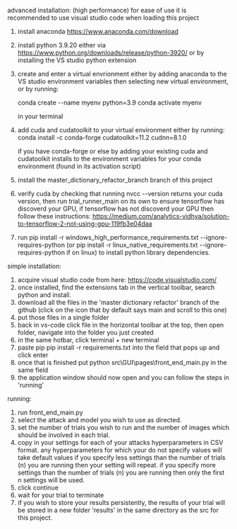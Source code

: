 advanced installation: (high performance)
for ease of use it is recommended to use visual studio code when loading this project

1) install anaconda https://www.anaconda.com/download
2) install python 3.9.20 either via https://www.python.org/downloads/release/python-3920/ or by installing the VS studio python extension
3) create and enter a virtual envrionment either by adding anaconda to the VS studio environment variables then selecting new virtual environment,
   or by running:

   conda create --name myenv python=3.9
   conda activate myenv

   in your terminal

4) add cuda and cudatoolkit to your virtual environment either by running:
   conda install -c conda-forge cudatoolkit=11.2 cudnn=8.1.0

   if you have conda-forge or else by adding your existing cuda and cudatoolkit installs to the environment variables for your conda environment (found in its
   activation script)

5) install the master_dictionary_refactor_branch branch of this project

6) verify cuda by checking that running nvcc --version returns your cuda version, then run trial_runner_main on its own to ensure tensorflow has discoverd
    your GPU, if tensorflow has not discoverd your GPU then follow these instructions: https://medium.com/analytics-vidhya/solution-to-tensorflow-2-not-using-gpu-119fb3e04daa

7) run pip install -r windows_high_performance_requirements.txt --ignore-requires-python (or pip install -r linux_native_requirements.txt --ignore-requires-python if on linux)  to install python library dependencies.

simple installation:
1) acquire visual studio code from here: https://code.visualstudio.com/
2) once installed, find the extensions tab in the vertical toolbar, search python and install.
3) download all the files in the 'master dictionary refactor' branch of the github (click on the icon that by default says main and scroll to this one)
4) put those files in a single folder
5) back in vs-code click file in the horizontal toolbar at the top, then open folder, navigate into the folder you just created
6) in the same hotbar, click terminal + new terminal
7) paste pip pip install -r requirements.txt into the field that pops up and click enter
8) once that is finished put python src\\GUI\\pages\\front_end_main.py in the same field
9) the application window should now open and you can follow the steps in 'running'

running:
1) run front_end_main.py
2) select the attack and model you wish to use as directed.
3) set the number of trials you wish to run and the number of images which should be involved in each trial.
4) copy in your settings for each of your attacks hyperparameters in CSV format.
     any hyperparameters for which your do not specify values will take default values
     if you specify less settings than the number of trials (n) you are running then your setting will repeat.
     if you specify more settings than the number of trials (n) you are running then only the first n settings will be used.
5) click continue
6) wait for your trial to terminate
7) if you wish to store your results persistently, the results of your trial will be stored in a new folder 'results' in the same directory as the src for this
  project.
